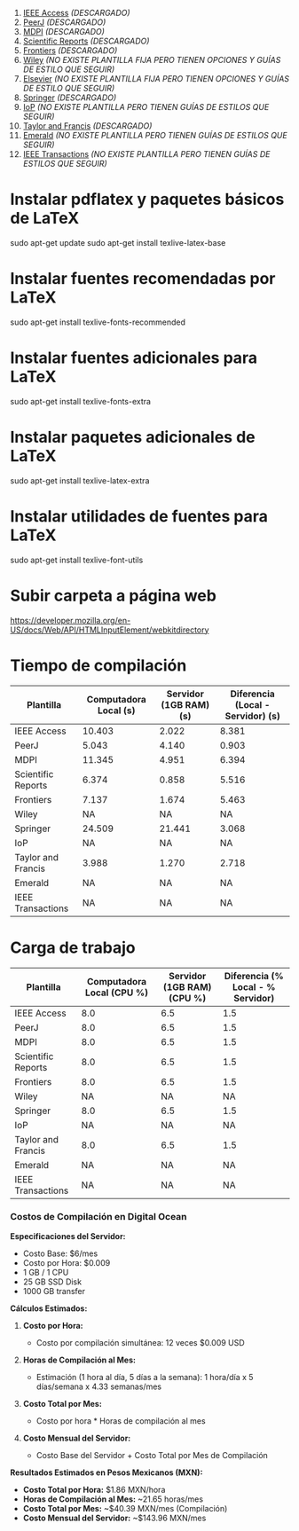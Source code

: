1. [IEEE Access](https://www.overleaf.com/latex/templates/ieee-access-latex-template/cdxrhtbjgszv) *(DESCARGADO)*
2. [PeerJ](https://www.overleaf.com/latex/templates/latex-template-for-peerj-journal-and-pre-print-submissions/ptdwfrqxqzbn) *(DESCARGADO)*
3. [MDPI](https://www.mdpi.com/authors/latex) *(DESCARGADO)*
4. [Scientific Reports](https://www.overleaf.com/latex/templates/template-for-submissions-to-scientific-reports/xyrztqvdccns) *(DESCARGADO)*
5. [Frontiers](https://www.overleaf.com/latex/templates/template-for-frontiers-journal/myxxkvjwqhrv) *(DESCARGADO)*
6. [Wiley](https://authorservices.wiley.com/author-resources/Journal-Authors/Prepare/new-journal-design.html) *(NO EXISTE PLANTILLA FIJA PERO TIENEN OPCIONES Y GUÍAS DE ESTILO QUE SEGUIR)*
7. [Elsevier](https://www.elsevier.com/researcher/author/policies-and-guidelines/latex-instructions) *(NO EXISTE PLANTILLA FIJA PERO TIENEN OPCIONES Y GUÍAS DE ESTILO QUE SEGUIR)*
8. [Springer](https://www.springernature.com/gp/authors/campaigns/latex-author-support/see-where-our-services-will-take-you/18782940) *(DESCARGADO)*
9. [IoP](https://publishingsupport.iopscience.iop.org/questions/latex-template/) *(NO EXISTE PLANTILLA PERO TIENEN GUÍAS DE ESTILOS QUE SEGUIR)*
10. [Taylor and Francis](https://www.overleaf.com/latex/templates/taylor-and-francis-latex-template-for-authors-interact-layout-plus-apa-reference-style/jqhskrsqqzfz) *(DESCARGADO)*
11. [Emerald](https://emeraldpublishinggroup.freshdesk.com/support/solutions/articles/36000215573-can-i-prepare-my-manuscript-in-latex-) *(NO EXISTE PLANTILLA PERO TIENEN GUÍAS DE ESTILOS QUE SEGUIR)*
12. [IEEE Transactions](https://template-selector.ieee.org/secure/templateSelector/downloadTemplate?publicationTypeId=1&titleId=84&articleId=3&fileId=262) *(NO EXISTE PLANTILLA PERO TIENEN GUÍAS DE ESTILOS QUE SEGUIR)*


# Instalar pdflatex y paquetes básicos de LaTeX
sudo apt-get update
sudo apt-get install texlive-latex-base

# Instalar fuentes recomendadas por LaTeX
sudo apt-get install texlive-fonts-recommended

# Instalar fuentes adicionales para LaTeX
sudo apt-get install texlive-fonts-extra

# Instalar paquetes adicionales de LaTeX
sudo apt-get install texlive-latex-extra

# Instalar utilidades de fuentes para LaTeX
sudo apt-get install texlive-font-utils


# Subir carpeta a página web
https://developer.mozilla.org/en-US/docs/Web/API/HTMLInputElement/webkitdirectory

# Tiempo de compilación

| Plantilla            | Computadora Local (s) | Servidor (1GB RAM) (s) | Diferencia (Local - Servidor) (s) |
|----------------------|-----------------------|------------------------|------------------------------------|
| IEEE Access          | 10.403                | 2.022                  | 8.381                              |
| PeerJ                | 5.043                 | 4.140                  | 0.903                              |
| MDPI                 | 11.345                | 4.951                  | 6.394                              |
| Scientific Reports   | 6.374                 | 0.858                  | 5.516                              |
| Frontiers            | 7.137                 | 1.674                  | 5.463                              |
| Wiley                | NA                    | NA                     | NA                                 |
| Springer             | 24.509                | 21.441                 | 3.068                              |
| IoP                  | NA                    | NA                     | NA                                 |
| Taylor and Francis   | 3.988                 | 1.270                  | 2.718                              |
| Emerald              | NA                    | NA                     | NA                                 |
| IEEE Transactions    | NA                    | NA                     | NA                                 |


# Carga de trabajo

| Plantilla            | Computadora Local (CPU %) | Servidor (1GB RAM) (CPU %) | Diferencia (% Local - % Servidor) |
|----------------------|--------------------------|-----------------------------|------------------------------------|
| IEEE Access          | 8.0                      | 6.5                         | 1.5                                |
| PeerJ                | 8.0                      | 6.5                         | 1.5                                |
| MDPI                 | 8.0                      | 6.5                         | 1.5                                |
| Scientific Reports   | 8.0                      | 6.5                         | 1.5                                |
| Frontiers            | 8.0                      | 6.5                         | 1.5                                |
| Wiley                | NA                       | NA                          | NA                                 |
| Springer             | 8.0                      | 6.5                         | 1.5                                |
| IoP                  | NA                       | NA                          | NA                                 |
| Taylor and Francis   | 8.0                      | 6.5                         | 1.5                                |
| Emerald              | NA                       | NA                          | NA                                 |
| IEEE Transactions    | NA                       | NA                          | NA                                 |


### Costos de Compilación en Digital Ocean

**Especificaciones del Servidor:**
- Costo Base: $6/mes
- Costo por Hora: $0.009
- 1 GB / 1 CPU
- 25 GB SSD Disk
- 1000 GB transfer

**Cálculos Estimados:**
1. **Costo por Hora:**
   - Costo por compilación simultánea: 12 veces $0.009 USD

2. **Horas de Compilación al Mes:**
   - Estimación (1 hora al día, 5 días a la semana): 1 hora/día x 5 días/semana x 4.33 semanas/mes

3. **Costo Total por Mes:**
   - Costo por hora * Horas de compilación al mes

4. **Costo Mensual del Servidor:**
   - Costo Base del Servidor + Costo Total por Mes de Compilación

**Resultados Estimados en Pesos Mexicanos (MXN):**
- **Costo Total por Hora:** $1.86 MXN/hora
- **Horas de Compilación al Mes:** ~21.65 horas/mes
- **Costo Total por Mes:** ~$40.39 MXN/mes (Compilación)
- **Costo Mensual del Servidor:** ~$143.96 MXN/mes